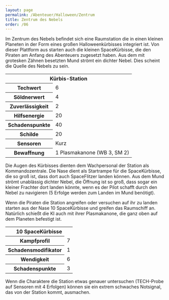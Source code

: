 ```yaml
---
layout: page
permalink: /Abenteuer/Halloween/Zentrum
title: Zentrum des Nebels
order: /06
---
```


Im Zentrum des Nebels befindet sich eine Raumstation die in einen kleinen Planeten in der Form eines großen Halloweenkürbisses integriert ist. Von dieser Plattform aus starten auch die kleinen SpaceKürbisse, die den Piraten am Anfang des Abenteuers zugesetzt haben. Aus dem mit grotesken Zähnen besetzten Mund strömt ein dichter Nebel. Dies scheint die Quelle des Nebels zu sein.

<table>
<tbody>
<tr><th colspan="2">Kürbis-Station</th></tr>
<tr><th>Techwert</th><td>6</td></tr>
<tr><th>Söldnerwert</th><td>4</td></tr>
<tr><th>Zuverlässigkeit</th><td>2</td></tr>
<tr><th>Hilfsenergie</th><td>20</td></tr>
<tr><th>Schadenspunkte</th><td>40</td></tr>
<tr><th>Schilde</th><td>20</td></tr>
<tr><th>Sensoren</th><td>Kurz</td></tr>
<tr><th>Bewaffnung</th><td>1 Plasmakanone (WB 3, SM 2)</td></tr>
</tbody>
</table>

Die Augen des Kürbisses dienten dem Wachpersonal der Station als Kommandozentrale. Die Nase dient als Startrampe für die SpaceKürbisse, die so groß ist, dass dort auch SpaceFlitzer landen können. Aus dem Mund strömt unablässig dichter Nebel, die Öffnung ist so groß, dass sogar ein kleiner Frachter dort landen könnte, wenn es der Pilot schafft durch den Nebel zu navigieren (5 Erfolge werden zum Landen im Mund benötigt).

Wenn die Piraten die Station angreifen oder versuchen auf ihr zu landen starten aus der Nase 10 SpaceKürbisse und greifen das Raumschiff an. Natürlich schießt die KI auch mit ihrer Plasmakanone, die ganz oben auf dem Planeten befestigt ist.

<table>
<tbody>
<tr><th colspan="2">10 SpaceKürbisse</th></tr>
<tr><th>Kampfprofil</th><td>7</td></tr>
<tr><th>Schadensmodifikator</th><td>1</td></tr>
<tr><th>Wendigkeit</th><td>6</td></tr>
<tr><th>Schadenspunkte</th><td>3</td></tr>
</tbody>
</table>

Wenn die Charaktere die Station etwas genauer untersuchen (TECH-Probe auf Sensoren mit 4 Erfolgen) können sie ein extrem schwaches Notsignal, das von der Station kommt, ausmachen.

